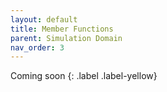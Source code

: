 ```yaml
---
layout: default
title: Member Functions
parent: Simulation Domain
nav_order: 3
---
```


Coming soon
{: .label .label-yellow}